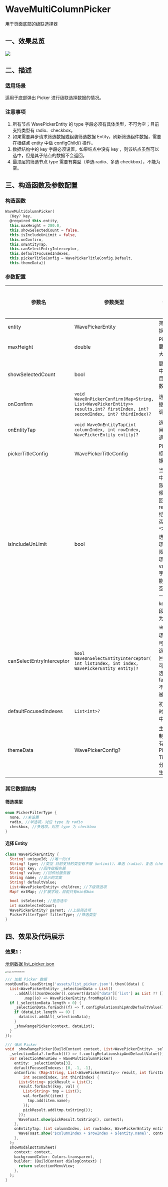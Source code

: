 # WaveMultiColumnPicker

用于页面底部的级联选择器

## 一、效果总览

![](./img/WaveMultiColumnPickerIntro.png)

## 二、描述

### 适用场景

适用于底部弹出 Picker 进行级联选择数据的情况。

### 注意事项

1. 所有节点 WavePickerEntity 的 type 字段必须有具体类型，不可为空；目前支持类型有 radio、checkbox。
2. 如果需要异步请求筛选数据或组装筛选数据 Entity，刷新筛选组件数据，需要在根结点 entity 中做 configChild() 操作。
3. 数据结构中的 key 字段必须设置，如果结点中没有 key ，则该结点虽然可以选中，但是其子结点的数据不会返回。
4. 最顶层的筛选节点 type 需要有类型（单选 radio、多选 checkbox），不能为空。

## 三、构造函数及参数配置

### 构造函数

```dart
WaveMultiColumnPicker(
  {Key? key,
  @required this.entity,
  this.maxHeight = 280.0,
  this.showSelectedCount = false,
  this.isIncludeUnLimit = false,
  this.onConfirm,
  this.onEntityTap,
  this.canSelectEntryInterceptor,
  this.defaultFocusedIndexes,
  this.pickerTitleConfig = WavePickerTitleConfig.Default,
  this.themeData})
```

### 参数配置

| 参数名                    | 参数类型                                                     | 作用                                                         | 是否必填 | 默认值                       |
| ------------------------- | ------------------------------------------------------------ | ------------------------------------------------------------ | -------- | ---------------------------- |
| entity                    | WavePickerEntity                                              | 筛选数据源                                                   | 是       |                              |
| maxHeight                 | double                                                       | Picker 展示最大高度                                          | 否       | 280.0                        |
| showSelectedCount         | bool                                                         | 展示选中的条目的个数                                         | 否       | false                        |
| onConfirm                 | `void WaveOnPickerConfirm(Map<String, List<WavePickerEntity>> results,int? firstIndex, int? secondIndex, int? thirdIndex)?` | 选择数据后回调函数                                           | 否       | null                         |
| onEntityTap               | `void WaveOnEntityTap(int columnIndex, int rowIndex, WavePickerEntity entity)?` | 选择项目后回调函数                                           | 否       | null                         |
| pickerTitleConfig         | WavePickerTitleConfig                                         | Picker 标题数据配置                                          | 否       | WavePickerTitleConfig.Default |
| isIncludeUnLimit          | bool                                                         | 当选中”不限“的时候，返回的 reslut 结果是否包含 “不限” 选项，“不限” 选项 value 字段不能为空，上一级 key 字段不能为空 | 否       | false                        |
| canSelectEntryInterceptor | `bool WaveOnSelectEntityInterceptor( int listIndex, int index, WavePickerEntity entity)?` | 当前选项是否可以被选中:返回 true 可以被选中 false 不可以被选中 | 否       |                              |
| defaultFocusedIndexes     | `List<int>?`                                                 | 初始化时的选中选项                                           | 否       |                              |
| themeData                 | WavePickerConfig?                                             | 主题定制，只有 Picker Title 部分样式生效                     | 否       |                              |

### 其它数据结构

#### 筛选类型

```dart
enum PickerFilterType {
  none, //未设置
  radio, //单选项，对应 type 为 radio
  checkbox, //多选项，对应 type 为 checkbox
}
```

#### 选择 Entity

```dart
class WavePickerEntity {
  String? uniqueId; //唯一的id
  String? type; //类型 目前支持的类型有不限（unlimit）、单选（radio）、复选（checkbox）, 最终被解析成 PickerFilterType 类型
  String? key; //回传给服务器
  String? value; //回传给服务器
  String name; //显示的文案
  String? defaultValue;
  List<WavePickerEntity> children; //下级筛选项
  Map? extMap; //扩展字段，目前只有min和max

  bool isSelected; //是否选中
  int maxSelectedCount;
  WavePickerEntity? parent; //上级筛选项
  PickerFilterType? filterType; //筛选类型
}
```

## 四、效果及代码展示

### 效果1：

[示例数据 list_picker.json](https://waveui.ke.com/widgets/picker/wave-multi-column-picker/list_picker.json)

<img src="./img/WaveMultiColumnPickerDemo.png" alt="image-20211115110957518" style="zoom: 33%;" />

```dart
/// 加载 Picker 数据
rootBundle.loadString('assets/list_picker.json').then((data) {
  List<WavePickerEntity> _selectionData = List()
    ..addAll((JsonDecoder().convert(data)["data"]['list'] as List ?? [])
        .map((o) => WavePickerEntity.fromMap(o)));
  if (_selectionData.length > 0) {
    _selectionData.forEach((f) => f.configRelationshipAndDefaultValue());
    if (dataList.length == 0) {
      dataList.addAll(_selectionData);
    }
    _showRangePicker(context, dataList);
  }
});

/// 弹出 Picker
void _showRangePicker(BuildContext context, List<WavePickerEntity> _selectionData) {
  _selectionData?.forEach((f) => f.configRelationshipAndDefaultValue());
  var selectionMenuView = WaveMultiColumnPicker(
    entity: _selectionData[3],
    defaultFocusedIndexes: [0, -1, -1],
    onConfirm: (Map<String, List<WavePickerEntity>> result, int firstIndex,
        int secondIndex, int thirdIndex) {
      List<String> pickResult = List();
      result.forEach((key, val) {
        List<String> tmp = List();
        val.forEach((item) {
          tmp.add(item.name);
        });
        pickResult.add(tmp.toString());
      });
      WaveToast.show(pickResult.toString(), context);
    },
    onEntityTap: (int columnIndex, int rowIndex, WavePickerEntity entity) {
      WaveToast.show('$columnIndex + $rowIndex + ${entity.name}', context);
    },
  );
  showModalBottomSheet(
    context: context,
    backgroundColor: Colors.transparent,
    builder: (BuildContext dialogContext) {
      return selectionMenuView;
    },
  );
}
```
